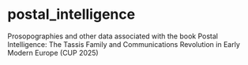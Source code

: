 # postal_intelligence
Prosopographies and other data associated with the book Postal Intelligence: The Tassis Family and Communications Revolution in Early Modern Europe (CUP 2025)
